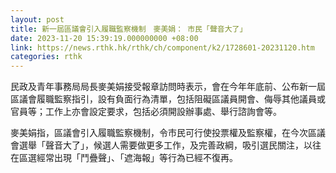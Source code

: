 ```yaml
---
layout: post
title: 新一屆區議會引入履職監察機制　麥美娟： 市民「聲音大了」
date: 2023-11-20 15:39:19.000000000 +08:00
link: https://news.rthk.hk/rthk/ch/component/k2/1728601-20231120.htm
categories: rthk
---
```


民政及青年事務局局長麥美娟接受報章訪問時表示，會在今年年底前、公布新一屆區議會履職監察指引，設有負面行為清單，包括阻礙區議員開會、侮辱其他議員或官員等；工作上亦會設定要求，包括必須開設辦事處、舉行諮詢會等。

麥美娟指，區議會引入履職監察機制，令市民可行使投票權及監察權，在今次區議會選舉「聲音大了」，候選人需要做更多工作，及完善政綱，吸引選民關注，以往在區選經常出現「鬥疊聲」、「遮海報」等行為已經不復再。
